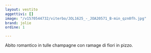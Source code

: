 ```yaml
---
layout: vestito
aggettivi: []
image: "/v1570544732/viterbo/JOL1625_-_JOA20571_B-min_qzn0fh.jpg"
brand: jolie
ordine: 1

---
```

Abito romantico in tulle champagne con ramage di fiori in pizzo.